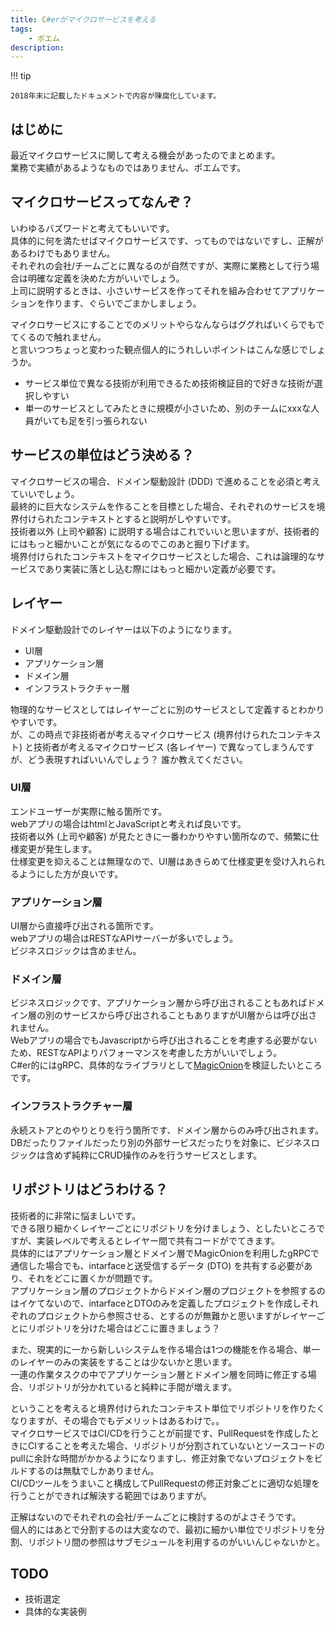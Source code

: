 ```yaml
---
title: C#erがマイクロサービスを考える
tags:
    - ポエム
description: 
---
```


!!! tip

    2018年末に記載したドキュメントで内容が陳腐化しています。  

## はじめに

最近マイクロサービスに関して考える機会があったのでまとめます。  
業務で実績があるようなものではありません、ポエムです。  

## マイクロサービスってなんぞ？

いわゆるバズワードと考えてもいいです。  
具体的に何を満たせばマイクロサービスです、ってものではないですし、正解があるわけでもありません。  
それぞれの会社/チームごとに異なるのが自然ですが、実際に業務として行う場合は明確な定義を決めた方がいいでしょう。  
上司に説明するときは、小さいサービスを作ってそれを組み合わせてアプリケーションを作ります、ぐらいでごまかしましょう。  

マイクロサービスにすることでのメリットやらなんならはググればいくらでもでてくるので触れません。  
と言いつつちょっと変わった観点個人的にうれしいポイントはこんな感じでしょうか。  

* サービス単位で異なる技術が利用できるため技術検証目的で好きな技術が選択しやすい
* 単一のサービスとしてみたときに規模が小さいため、別のチームにxxxな人員がいても足を引っ張られない

## サービスの単位はどう決める？

マイクロサービスの場合、ドメイン駆動設計 (DDD) で進めることを必須と考えていいでしょう。  
最終的に巨大なシステムを作ることを目標とした場合、それぞれのサービスを境界付けられたコンテキストとすると説明がしやすいです。  
技術者以外 (上司や顧客) に説明する場合はこれでいいと思いますが、技術者的にはもっと細かいことが気になるのでこのあと掘り下げます。  
境界付けられたコンテキストをマイクロサービスとした場合、これは論理的なサービスであり実装に落とし込む際にはもっと細かい定義が必要です。  

## レイヤー

ドメイン駆動設計でのレイヤーは以下のようになります。

* UI層
* アプリケーション層
* ドメイン層
* インフラストラクチャー層

物理的なサービスとしてはレイヤーごとに別のサービスとして定義するとわかりやすいです。  
が、この時点で非技術者が考えるマイクロサービス (境界付けられたコンテキスト) と技術者が考えるマイクロサービス (各レイヤー) で異なってしまうんですが、どう表現すればいいんでしょう？ 誰か教えてください。  

### UI層

エンドユーザーが実際に触る箇所です。  
webアプリの場合はhtmlとJavaScriptと考えれば良いです。  
技術者以外 (上司や顧客) が見たときに一番わかりやすい箇所なので、頻繁に仕様変更が発生します。  
仕様変更を抑えることは無理なので、UI層はあきらめて仕様変更を受け入れられるようにした方が良いです。  

### アプリケーション層

UI層から直接呼び出される箇所です。  
webアプリの場合はRESTなAPIサーバーが多いでしょう。  
ビジネスロジックは含めません。  

### ドメイン層

ビジネスロジックです、アプリケーション層から呼び出されることもあればドメイン層の別のサービスから呼び出されることもありますがUI層からは呼び出されません。  
Webアプリの場合でもJavascriptから呼び出されることを考慮する必要がないため、RESTなAPIよりパフォーマンスを考慮した方がいいでしょう。  
C#er的にはgRPC、具体的なライブラリとして[MagicOnion](https://github.com/neuecc/MagicOnion)を検証したいところです。  

### インフラストラクチャー層

永続ストアとのやりとりを行う箇所です、ドメイン層からのみ呼び出されます。  
DBだったりファイルだったり別の外部サービスだったりを対象に、ビジネスロジックは含めず純粋にCRUD操作のみを行うサービスとします。  

## リポジトリはどうわける？

技術者的に非常に悩ましいです。  
できる限り細かくレイヤーごとにリポジトリを分けましょう、としたいところですが、実装レベルで考えるとレイヤー間で共有コードがでてきます。  
具体的にはアプリケーション層とドメイン層でMagicOnionを利用したgRPCで通信した場合でも、intarfaceと送受信するデータ (DTO) を共有する必要があり、それをどこに置くかが問題です。  
アプリケーション層のプロジェクトからドメイン層のプロジェクトを参照するのはイケてないので、intarfaceとDTOのみを定義したプロジェクトを作成しそれぞれのプロジェクトから参照させる、とするのが無難かと思いますがレイヤーごとにリポジトリを分けた場合はどこに置きましょう？  

また、現実的に一から新しいシステムを作る場合は1つの機能を作る場合、単一のレイヤーのみの実装をすることは少ないかと思います。  
一連の作業タスクの中でアプリケーション層とドメイン層を同時に修正する場合、リポジトリが分かれていると純粋に手間が増えます。  

ということを考えると境界付けられたコンテキスト単位でリポジトリを作りたくなりますが、その場合でもデメリットはあるわけで。。  
マイクロサービスではCI/CDを行うことが前提です、PullRequestを作成したときにCIすることを考えた場合、リポジトリが分割されていないとソースコードのpullに余計な時間がかかるようになりますし、修正対象でないプロジェクトをビルドするのは無駄でしかありません。  
CI/CDツールをうまいこと構成してPullRequestの修正対象ごとに適切な処理を行うことができれば解決する範囲ではありますが。

正解はないのでそれぞれの会社/チームごとに検討するのがよさそうです。  
個人的にはあとで分割するのは大変なので、最初に細かい単位でリポジトリを分割、リポジトリ間の参照はサブモジュールを利用するのがいいんじゃないかと。  

## TODO

* 技術選定
* 具体的な実装例
